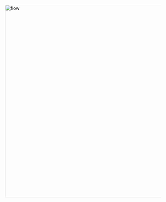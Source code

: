 <img width="886" height="622" alt="flow" src="https://github.com/user-attachments/assets/795449c4-db63-4911-9e37-28f459927e10" />
